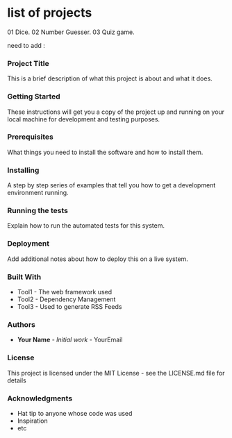 # list of projects 
01 Dice.
02 Number Guesser.
03 Quiz game.

need to add :
### Project Title
This is a brief description of what this project is about and what it does.
### Getting Started
These instructions will get you a copy of the project up and running on your local machine for development and testing purposes.
### Prerequisites
What things you need to install the software and how to install them.
### Installing
A step by step series of examples that tell you how to get a development environment running.
### Running the tests
Explain how to run the automated tests for this system.
### Deployment
Add additional notes about how to deploy this on a live system.
### Built With
* Tool1 - The web framework used
* Tool2 - Dependency Management
* Tool3 - Used to generate RSS Feeds
### Authors
* **Your Name** - *Initial work* - YourEmail
### License
This project is licensed under the MIT License - see the LICENSE.md file for details
### Acknowledgments
* Hat tip to anyone whose code was used
* Inspiration
* etc
